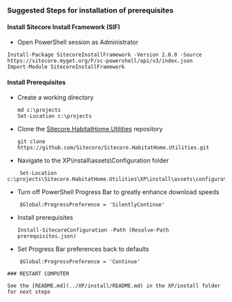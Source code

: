 ### Suggested Steps for installation of prerequisites

#### Install Sitecore Install Framework (SIF)

- Open PowerShell session as Administrator
```
Install-Package SitecoreInstallFramework -Version 2.0.0 -Source https://sitecore.myget.org/F/sc-powershell/api/v3/index.json
Import-Module SitecoreInstallFramework
```


#### Install Prerequisites

- Create a working directory
	```
	md c:\projects
	Set-Location c:\projects
	```
- Clone the [Sitecore.HabitatHome.Utilities](https://github.com/Sitecore/Sitecore.HabitatHome.Utilities/) repository

	```
	git clone https://github.com/Sitecore/Sitecore.HabitatHome.Utilities.git
	```
	
- Navigate to the XP\install\assets\Configuration folder

```
	Set-Location c:\projects\Sitecore.HabitatHome.Utilities\XP\install\assets\configuration
```

- Turn off PowerShell Progress Bar to greatly enhance download speeds

```
	$Global:ProgressPreference = 'SilentlyContinue'
```
- Install prerequisites
    ```
	Install-SitecoreConfiguration -Path (Resolve-Path prerequisites.json)
	```
- Set Progress Bar preferences back to defaults
```
	$Global:ProgressPreference = 'Continue'
	
### RESTART COMPUTER

See the [README.md](../XP/install/README.md) in the XP/install folder for next steps
